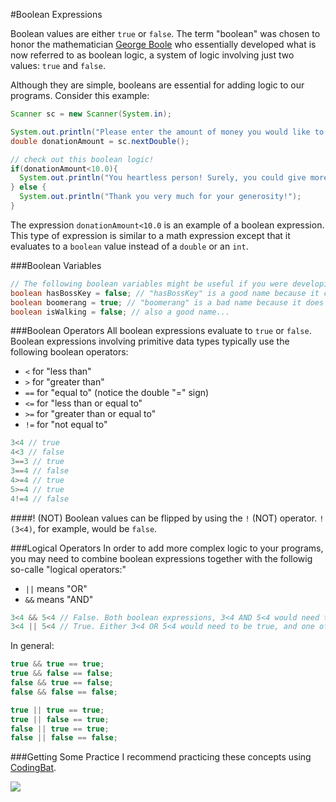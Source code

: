#Boolean Expressions

Boolean values are either `true` or `false`. The term "boolean" was chosen to honor the mathematician [George Boole](http://en.wikipedia.org/wiki/George_Boole) who essentially developed what is now referred to as boolean logic, a system of logic involving just two values: `true` and `false`.

Although they are simple, booleans are essential for adding logic to our programs. Consider this example:

```java
Scanner sc = new Scanner(System.in);

System.out.println("Please enter the amount of money you would like to donate.");
double donationAmount = sc.nextDouble();

// check out this boolean logic!
if(donationAmount<10.0){
  System.out.println("You heartless person! Surely, you could give more than that!");
} else {
  System.out.println("Thank you very much for your generosity!");
}
```

The expression `donationAmount<10.0` is an example of a boolean expression. This type of expression is similar to a math expression except that it evaluates to a `boolean` value instead of a `double` or an `int`.

###Boolean Variables
```java
// The following boolean variables might be useful if you were developing a video game
boolean hasBossKey = false; // "hasBossKey" is a good name because it clearly implies storing boolean data.
boolean boomerang = true; // "boomerang" is a bad name because it does not imply storing boolean data.
boolean isWalking = false; // also a good name...
```

###Boolean Operators
All boolean expressions evaluate to `true` or `false`. Boolean expressions involving primitive data types typically use the following boolean operators:

* `<` for "less than"
* `>` for "greater than"
* `==` for "equal to" (notice the double "=" sign)
* `<=` for "less than or equal to"
* `>=` for "greater than or equal to"
* `!=` for "not equal to"

```java
3<4 // true
4<3 // false
3==3 // true
3==4 // false
4>=4 // true
5>=4 // true
4!=4 // false
```

####! (NOT)
Boolean values can be flipped by using the `!` (NOT) operator. `!(3<4)`, for example, would be `false`.

###Logical Operators
In order to add more complex logic to your programs, you may need to combine boolean expressions together with the followig so-calle "logical operators:"

* `||` means "OR"
* `&&` means "AND"

```java
3<4 && 5<4 // False. Both boolean expressions, 3<4 AND 5<4 would need to BOTH be true, but one of them isn't.
3<4 || 5<4 // True. Either 3<4 OR 5<4 would need to be true, and one of them is.
```

In general:
```java
true && true == true;
true && false == false;
false && true == false;
false && false == false;

true || true == true;
true || false == true;
false || true == true;
false || false == false;
```

###Getting Some Practice
I recommend practicing these concepts using [CodingBat](http://codingbat.com/java/Logic-1).

![](http://christensenacademy.org/img/signature.png)

